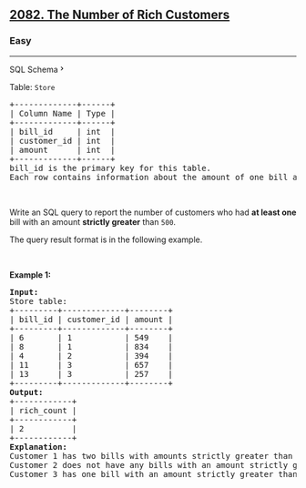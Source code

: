 <h2><a href="https://leetcode.com/problems/the-number-of-rich-customers/">2082. The Number of Rich Customers</a></h2><h3>Easy</h3><hr><div class="sql-schema-wrapper__3VBi"><a class="sql-schema-link__3cEg">SQL Schema<svg viewBox="0 0 24 24" width="1em" height="1em" class="icon__1Md2"><path fill-rule="evenodd" d="M10 6L8.59 7.41 13.17 12l-4.58 4.59L10 18l6-6z"></path></svg></a></div><div><p>Table: <code>Store</code></p>

<pre>+-------------+------+
| Column Name | Type |
+-------------+------+
| bill_id     | int  |
| customer_id | int  |
| amount      | int  |
+-------------+------+
bill_id is the primary key for this table.
Each row contains information about the amount of one bill and the customer associated with it.
</pre>

<p>&nbsp;</p>

<p>Write an SQL query to report the number of customers who had <strong>at least one</strong> bill with an amount <strong>strictly greater</strong> than <code>500</code>.</p>

<p>The query result format is in the following example.</p>

<p>&nbsp;</p>
<p><strong class="example">Example 1:</strong></p>

<pre><strong>Input:</strong> 
Store table:
+---------+-------------+--------+
| bill_id | customer_id | amount |
+---------+-------------+--------+
| 6       | 1           | 549    |
| 8       | 1           | 834    |
| 4       | 2           | 394    |
| 11      | 3           | 657    |
| 13      | 3           | 257    |
+---------+-------------+--------+
<strong>Output:</strong> 
+------------+
| rich_count |
+------------+
| 2          |
+------------+
<strong>Explanation:</strong> 
Customer 1 has two bills with amounts strictly greater than 500.
Customer 2 does not have any bills with an amount strictly greater than 500.
Customer 3 has one bill with an amount strictly greater than 500.
</pre>
</div>